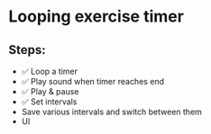 # Looping exercise timer

## Steps:

- ✅ Loop a timer
- ✅ Play sound when timer reaches end
- ✅ Play & pause
- ✅ Set intervals
- Save various intervals and switch between them
- UI
